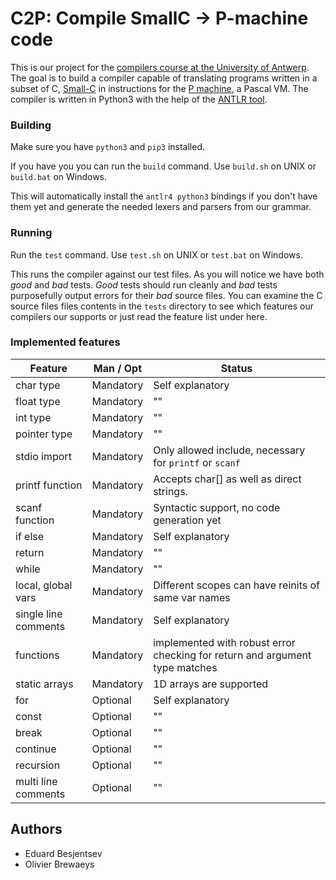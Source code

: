 # C2P: Compile SmallC -> P-machine code

This is our project for the [compilers course at the University of Antwerp](https://www.uantwerpen.be/popup/opleidingsonderdeel.aspx?catalognr=1001WETCOP&taal=en&aj=2016).
The goal is to build a compiler capable of translating programs written in a subset of C, [Small-C](http://maestros.unitec.edu/~efutch/small-c__english_version_.html) in instructions for the [P machine](http://ansymore.uantwerpen.be/sites/ansymo.ua.ac.be/files/uploads/courses/Compilers/pMachine/index.html), a Pascal VM.
The compiler is written in Python3 with the help of the [ANTLR tool](http://www.antlr.org/).

### Building
Make sure you have `python3` and `pip3` installed.

If you have you you can run the `build` command. Use `build.sh` on UNIX or
`build.bat` on Windows.

This will automatically install the `antlr4 python3` bindings if you don't have
them yet and generate the needed lexers and parsers from our grammar.

### Running

Run the `test` command. Use `test.sh` on UNIX or `test.bat` on Windows.

This runs the compiler against our test files. As you will notice we have both
*good* and *bad* tests. *Good* tests should run cleanly and *bad* tests
purposefully output errors for their *bad* source files.
You can examine the C source files files contents in the `tests` directory to see
which features our compilers our supports or just read the feature list under
here.

### Implemented features

Feature             | Man / Opt | Status
--------------------|-----------|---------------------------------------------------
char type           | Mandatory | Self explanatory
float type          | Mandatory | ""
int type            | Mandatory | ""
pointer type        | Mandatory | ""
stdio import        | Mandatory | Only allowed include, necessary for `printf` or `scanf`
printf function     | Mandatory | Accepts char[] as well as direct strings.
scanf function      | Mandatory | Syntactic support, no code generation yet
if else             | Mandatory | Self explanatory
return              | Mandatory | ""
while               | Mandatory | ""
local, global vars  | Mandatory | Different scopes can have reinits of same var names
single line comments| Mandatory | Self explanatory
functions           | Mandatory | implemented with robust error checking for return and argument type matches
static arrays       | Mandatory | 1D arrays are supported
for                 | Optional  | Self explanatory
const               | Optional  | ""
break               | Optional  | ""
continue            | Optional  | ""
recursion           | Optional  | ""
multi line comments | Optional  | ""

## Authors
* Eduard Besjentsev
* Olivier Brewaeys
